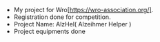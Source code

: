 - My project for Wro[https://wro-association.org/].
- Registration done for competition.
- Project Name: AlzHel( Alzeihmer Helper )
- Project equipments done
